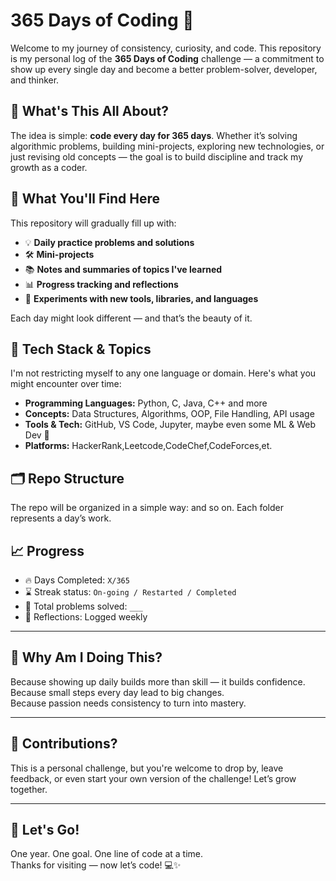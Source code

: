 # 365 Days of Coding 🚀

Welcome to my journey of consistency, curiosity, and code. This repository is my personal log of the **365 Days of Coding** challenge — a commitment to show up every single day and become a better problem-solver, developer, and thinker.


## 🌟 What's This All About?

The idea is simple: **code every day for 365 days**. Whether it’s solving algorithmic problems, building mini-projects, exploring new technologies, or just revising old concepts — the goal is to build discipline and track my growth as a coder.


## 📌 What You'll Find Here

This repository will gradually fill up with:

- 💡 **Daily practice problems and solutions**
- 🛠️ **Mini-projects**
- 📚 **Notes and summaries of topics I've learned**
- 📊 **Progress tracking and reflections**
- 🚀 **Experiments with new tools, libraries, and languages**

Each day might look different — and that’s the beauty of it.



## 🧠 Tech Stack & Topics

I'm not restricting myself to any one language or domain. Here's what you might encounter over time:

- **Programming Languages:** Python, C, Java, C++ and more
- **Concepts:** Data Structures, Algorithms, OOP, File Handling, API usage
- **Tools & Tech:** GitHub, VS Code, Jupyter, maybe even some ML & Web Dev 👀
- **Platforms:** HackerRank,Leetcode,CodeChef,CodeForces,et.



## 🗂️ Repo Structure

The repo will be organized in a simple way:
and so on. Each folder represents a day’s work.


## 📈 Progress

- 🔥 Days Completed: `X/365`
- ⌛ Streak status: `On-going / Restarted / Completed`
- 🧩 Total problems solved: `___`
- 💬 Reflections: Logged weekly

---

## 💬 Why Am I Doing This?

Because showing up daily builds more than skill — it builds confidence.  
Because small steps every day lead to big changes.  
Because passion needs consistency to turn into mastery.

---

## 🤝 Contributions?

This is a personal challenge, but you're welcome to drop by, leave feedback, or even start your own version of the challenge! Let’s grow together.

---

## 🧭 Let's Go!

One year. One goal. One line of code at a time.  
Thanks for visiting — now let’s code! 💻✨



